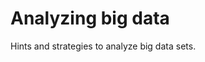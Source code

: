 <!--jekyll 
docid: 06
icon: info-circle
doctype: tutorial
tags:
- tutorial
description: Hints and strategies to analyze big data sets.
sections:
- name: Input data
  url: input-data
jekyll-->

Analyzing big data
==================

Hints and strategies to analyze big data sets.


<!--more-->

